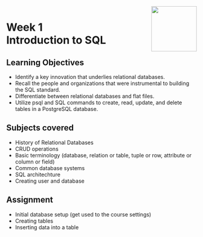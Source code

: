 <a href="../">
  <img src="/img/Database_Design_and_Basic_SQL_in_PostgreSQL_logo.avif" width="120" align="right">
</a>

# Week 1 <br> Introduction to SQL

## Learning Objectives
- Identify a key innovation that underlies relational databases.
- Recall the people and organizations that were instrumental to building the SQL standard.
- Differentiate between relational databases and flat files.
- Utilize psql and SQL commands to create, read, update, and delete tables in a PostgreSQL database.

## Subjects covered
- History of Relational Databases
- CRUD operations
- Basic terminology (database, relation or table, tuple or row, attribute or column or field)
- Common database systems
- SQL architechture
- Creating user and database

## Assignment
- Initial database setup (get used to the course settings)
- Creating tables
- Inserting data into a table
